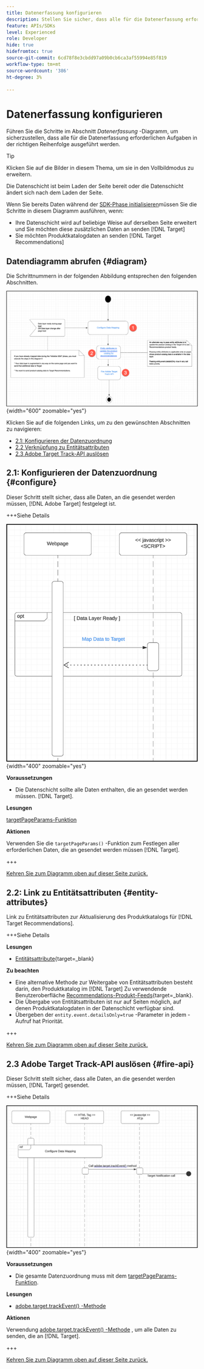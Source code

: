 ```yaml
---
title: Datenerfassung konfigurieren
description: Stellen Sie sicher, dass alle für die Datenerfassung erforderlichen Aufgaben in der richtigen Reihenfolge ausgeführt werden.
feature: APIs/SDKs
level: Experienced
role: Developer
hide: true
hidefromtoc: true
source-git-commit: 6cd78f8e3cbdd97a09b0cb6ca3af55994e85f819
workflow-type: tm+mt
source-wordcount: '386'
ht-degree: 3%

---
```


# Datenerfassung konfigurieren

Führen Sie die Schritte im Abschnitt *Datenerfassung* -Diagramm, um sicherzustellen, dass alle für die Datenerfassung erforderlichen Aufgaben in der richtigen Reihenfolge ausgeführt werden.

>[!TIP]
>
>Klicken Sie auf die Bilder in diesem Thema, um sie in den Vollbildmodus zu erweitern.

Die Datenschicht ist beim Laden der Seite bereit oder die Datenschicht ändert sich nach dem Laden der Seite.

Wenn Sie bereits Daten während der [SDK-Phase initialisieren](/help/dev/patterns/recs-atjs/initialize-sdk.md)müssen Sie die Schritte in diesem Diagramm ausführen, wenn:

* Ihre Datenschicht wird auf beliebige Weise auf derselben Seite erweitert und Sie möchten diese zusätzlichen Daten an senden [!DNL Target]
* Sie möchten Produktkatalogdaten an senden [!DNL Target Recommendations]

## Datendiagramm abrufen {#diagram}

Die Schrittnummern in der folgenden Abbildung entsprechen den folgenden Abschnitten.

![Datenerfassungsdiagramm](/help/dev/patterns/recs-atjs/assets/data-collection-diagram.png){width="600" zoomable="yes"}

Klicken Sie auf die folgenden Links, um zu den gewünschten Abschnitten zu navigieren:

* [2.1: Konfigurieren der Datenzuordnung](#configure)
* [2.2 Verknüpfung zu Entitätsattributen](#entity-attributes)
* [2.3 Adobe Target Track-API auslösen](#fire-api)

## 2.1: Konfigurieren der Datenzuordnung {#configure}

Dieser Schritt stellt sicher, dass alle Daten, an die gesendet werden müssen, [!DNL Adobe Target] festgelegt ist.

+++Siehe Details

![Diagramm für die Datenzuordnung konfigurieren](/help/dev/patterns/recs-atjs/assets/cofigure-data-mapping.png){width="400" zoomable="yes"}

**Voraussetzungen**

* Die Datenschicht sollte alle Daten enthalten, die an gesendet werden müssen. [!DNL Target].

**Lesungen**

[targetPageParams-Funktion](/help/dev/implement/client-side/atjs/atjs-functions/targetpageparams.md)

**Aktionen**

Verwenden Sie die `targetPageParams()` -Funktion zum Festlegen aller erforderlichen Daten, die an gesendet werden müssen [!DNL Target].

+++

[Kehren Sie zum Diagramm oben auf dieser Seite zurück.](#diagram)

## 2.2: Link zu Entitätsattributen {#entity-attributes}

Link zu Entitätsattributen zur Aktualisierung des Produktkatalogs für [!DNL Target Recommendations].

+++Siehe Details

**Lesungen**

* [Entitätsattribute](https://experienceleague.adobe.com/docs/target/using/recommendations/entities/entity-attributes.html){target=_blank}

**Zu beachten**

* Eine alternative Methode zur Weitergabe von Entitätsattributen besteht darin, den Produktkatalog im [!DNL Target] Zu verwendende Benutzeroberfläche [Recommendations-Produkt-Feeds](https://experienceleague.adobe.com/docs/target/using/recommendations/entities/feeds.html){target=_blank}.
* Die Übergabe von Entitätsattributen ist nur auf Seiten möglich, auf denen Produktkatalogdaten in der Datenschicht verfügbar sind.
* Übergeben der `entity.event.detailsOnly=true` -Parameter in jedem -Aufruf hat Priorität.

+++

[Kehren Sie zum Diagramm oben auf dieser Seite zurück.](#diagram)

## 2.3 Adobe Target Track-API auslösen {#fire-api}

Dieser Schritt stellt sicher, dass alle Daten, an die gesendet werden müssen, [!DNL Target] gesendet.

+++Siehe Details

![Adobe Target Track-API-Diagramm auslösen](/help/dev/patterns/recs-atjs/assets/fire-track-api.png){width="400" zoomable="yes"}

**Voraussetzungen**

* Die gesamte Datenzuordnung muss mit dem [targetPageParams-Funktion](/help/dev/implement/client-side/atjs/atjs-functions/targetpageparams.md).

**Lesungen**

* [adobe.target.trackEvent() -Methode](/help/dev/implement/client-side/atjs/atjs-functions/adobe-target-trackevent.md)

**Aktionen**

Verwendung [adobe.target.trackEvent() -Methode](/help/dev/implement/client-side/atjs/atjs-functions/adobe-target-trackevent.md) , um alle Daten zu senden, die an [!DNL Target].

+++

[Kehren Sie zum Diagramm oben auf dieser Seite zurück.](#diagram)

